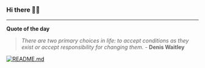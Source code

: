 ### Hi there 👋🏻


---

**Quote of the day**

> *There are two primary choices in life: to accept conditions as they exist or accept responsibility for changing them.* - **Denis Waitley** 

[![README.md](https://github.com/marcolovazzano/marcolovazzano/actions/workflows/readme.yml/badge.svg?branch=main)](https://github.com/marcolovazzano/marcolovazzano/actions/workflows/readme.yml)
